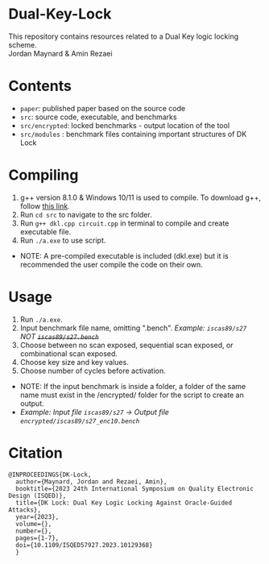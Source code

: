 # Dual-Key-Lock </br> 
This repository contains resources related to a Dual Key logic locking scheme. </br>
Jordan Maynard & Amin Rezaei </br>

# Contents
* `paper`: published paper based on the source code </br>
* `src`: source code, executable, and benchmarks </br>
* `src/encrypted`: locked benchmarks - output location of the tool </br>
* `src/modules` : benchmark files containing important structures of DK Lock </br>

# Compiling
1. g++ version 8.1.0 & Windows 10/11 is used to compile. To download g++, follow [this link](https://sourceforge.net/projects/mingw-w64/files/Toolchains%20targetting%20Win64/Personal%20Builds/mingw-builds/8.1.0/threads-posix/seh/x86_64-8.1.0-release-posix-seh-rt_v6-rev0.7z/download).
2. Run `cd src` to navigate to the src folder.
3. Run `g++ dkl.cpp circuit.cpp` in terminal to compile and create executable file.
4. Run `./a.exe` to use script. </br>
- NOTE: A pre-compiled executable is included (dkl.exe) but it is recommended the user compile the code on their own.

# Usage
1. Run `./a.exe`.
2. Input benchmark file name, omitting ".bench". *Example: `iscas89/s27` NOT ~~`iscas89/s27.bench`~~*
3. Choose between no scan exposed, sequential scan exposed, or combinational scan exposed.
4. Choose key size and key values.
5. Choose number of cycles before activation.
- NOTE: If the input benchmark is inside a folder, a folder of the same name must exist in the /encrypted/ folder for the script to create an output. 
- *Example: Input file `iscas89/s27` -> Output file `encrypted/iscas89/s27_enc10.bench`*

# Citation
```
@INPROCEEDINGS{DK-Lock,
  author={Maynard, Jordan and Rezaei, Amin},
  booktitle={2023 24th International Symposium on Quality Electronic Design (ISQED)}, 
  title={DK Lock: Dual Key Logic Locking Against Oracle-Guided Attacks}, 
  year={2023},
  volume={},
  number={},
  pages={1-7},
  doi={10.1109/ISQED57927.2023.10129368}
  }
